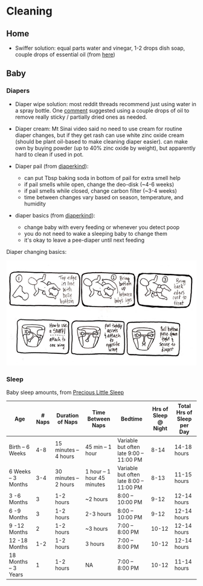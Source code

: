 # Cleaning

## Home

- Swiffer solution: equal parts water and vinegar, 1-2 drops dish soap, couple
  drops of essential oil (from [here](https://helloglow.co/diy-swiffer-pads/))

## Baby

### Diapers

- Diaper wipe solution: most reddit threads recommend just using water in a
  spray bottle. One
  [comment](https://www.reddit.com/r/clothdiaps/comments/vqqh5k/wipe_solution/)
  suggested using a couple drops of oil to remove really sticky / partially
  dried ones as needed.
- Diaper cream: Mt Sinai video said no need to use cream for routine diaper
  changes, but if they get rash can use white zinc oxide cream (should be plant
  oil-based to make cleaning diaper easier). can make own by buying powder (up
  to 40% zinc oxide by weight), but apparently hard to clean if used in pot.
- Diaper pail (from [diaperkind](https://www.diaperkind.com/how-it-works/your-diaper-pail-and-bag/)):

    - can put Tbsp baking soda in bottom of pail for extra smell help
    - if pail smells while open, change the deo-disk (~4-6 weeks)
    - if pail smells while closed, change carbon filter (~3-4 weeks)
    - time between changes vary based on season, temperature, and humidity

- diaper basics (from [diaperkind](https://www.diaperkind.com/how-it-works/how-often-do-i-change-my-baby/)):

    - change baby with every feeding or whenever you detect poop
    - you do not need to wake a sleeping baby to change them
    - it's okay to leave a pee-diaper until next feeding

Diaper changing basics:

![](images/Cloth_Diapering_Basics_Illustration2.jpg)

### Sleep

Baby sleep amounts, from [Precious Little Sleep](https://www.preciouslittlesleep.com/baby-sleep-what-is-normal/)

| Age                  | # Naps | Duration of Naps     | Time Between Naps          | Bedtime                                 | Hrs of Sleep @ Night | Total Hrs of Sleep per Day |
|----------------------|--------|----------------------|----------------------------|-----------------------------------------|----------------------|----------------------------|
| Birth  – 6 Weeks     | 4-8    | 15 minutes – 4 hours | 45 min – 1 hour            | Variable but often late 9:00 – 11:00 PM | 8-14                 | 14-18 hours                |
| 6  Weeks – 3 Months  | 3-4    | 30 minutes – 2 hours | 1 hour – 1 hour 45 minutes | Variable but often late 8:00 – 11:00 PM | 8-13                 | 11-15 hours                |
| 3 -6 Months          | 3      | 1-2 hours            | ~2 hours                   | 8:00 – 10:00 PM                         | 9-12                 | 12-14 hours                |
| 6 -9 Months          | 3      | 1-2 hours            | 2-3 hours                  | 8:00 – 10:00 PM                         | 9-12                 | 12-14 hours                |
| 9 -12 Months         | 2      | 1-2 hours            | ~3 hours                   | 7:00 – 8:00 PM                          | 10-12                | 12-14 hours                |
| 12 -18 Months        | 1-2    | 1-2 hours            | 3 hours                    | 7:00 – 8:00 PM                          | 10-12                | 12-14 hours                |
| 18  Months – 3 Years | 1      | 1-2 hours            | NA                         | 7:00 – 8:00 PM                          | 10-12                | 11-14 hours                |
